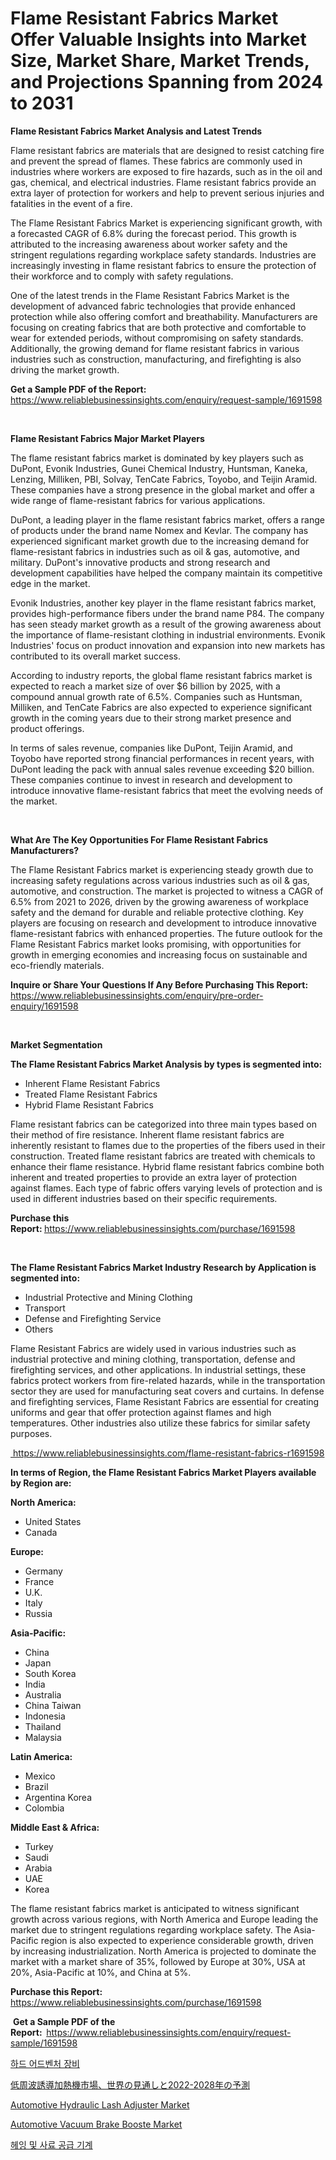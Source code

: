 <p><h1>Flame Resistant Fabrics Market Offer Valuable Insights into Market Size, Market Share, Market Trends, and Projections Spanning from 2024 to 2031</h1></p><p><strong>Flame Resistant Fabrics Market Analysis and Latest Trends</strong></p>
<p><p>Flame resistant fabrics are materials that are designed to resist catching fire and prevent the spread of flames. These fabrics are commonly used in industries where workers are exposed to fire hazards, such as in the oil and gas, chemical, and electrical industries. Flame resistant fabrics provide an extra layer of protection for workers and help to prevent serious injuries and fatalities in the event of a fire.</p><p>The Flame Resistant Fabrics Market is experiencing significant growth, with a forecasted CAGR of 6.8% during the forecast period. This growth is attributed to the increasing awareness about worker safety and the stringent regulations regarding workplace safety standards. Industries are increasingly investing in flame resistant fabrics to ensure the protection of their workforce and to comply with safety regulations.</p><p>One of the latest trends in the Flame Resistant Fabrics Market is the development of advanced fabric technologies that provide enhanced protection while also offering comfort and breathability. Manufacturers are focusing on creating fabrics that are both protective and comfortable to wear for extended periods, without compromising on safety standards. Additionally, the growing demand for flame resistant fabrics in various industries such as construction, manufacturing, and firefighting is also driving the market growth.</p></p>
<p><strong>Get a Sample PDF of the Report:&nbsp;</strong> <a href="https://www.reliablebusinessinsights.com/enquiry/request-sample/1691598">https://www.reliablebusinessinsights.com/enquiry/request-sample/1691598</a></p>
<p>&nbsp;</p>
<p><strong>Flame Resistant Fabrics Major Market Players</strong></p>
<p><p>The flame resistant fabrics market is dominated by key players such as DuPont, Evonik Industries, Gunei Chemical Industry, Huntsman, Kaneka, Lenzing, Milliken, PBI, Solvay, TenCate Fabrics, Toyobo, and Teijin Aramid. These companies have a strong presence in the global market and offer a wide range of flame-resistant fabrics for various applications.</p><p>DuPont, a leading player in the flame resistant fabrics market, offers a range of products under the brand name Nomex and Kevlar. The company has experienced significant market growth due to the increasing demand for flame-resistant fabrics in industries such as oil & gas, automotive, and military. DuPont's innovative products and strong research and development capabilities have helped the company maintain its competitive edge in the market.</p><p>Evonik Industries, another key player in the flame resistant fabrics market, provides high-performance fibers under the brand name P84. The company has seen steady market growth as a result of the growing awareness about the importance of flame-resistant clothing in industrial environments. Evonik Industries' focus on product innovation and expansion into new markets has contributed to its overall market success.</p><p>According to industry reports, the global flame resistant fabrics market is expected to reach a market size of over $6 billion by 2025, with a compound annual growth rate of 6.5%. Companies such as Huntsman, Milliken, and TenCate Fabrics are also expected to experience significant growth in the coming years due to their strong market presence and product offerings.</p><p>In terms of sales revenue, companies like DuPont, Teijin Aramid, and Toyobo have reported strong financial performances in recent years, with DuPont leading the pack with annual sales revenue exceeding $20 billion. These companies continue to invest in research and development to introduce innovative flame-resistant fabrics that meet the evolving needs of the market.</p></p>
<p>&nbsp;</p>
<p><strong>What Are The Key Opportunities For Flame Resistant Fabrics Manufacturers?</strong></p>
<p><p>The Flame Resistant Fabrics market is experiencing steady growth due to increasing safety regulations across various industries such as oil & gas, automotive, and construction. The market is projected to witness a CAGR of 6.5% from 2021 to 2026, driven by the growing awareness of workplace safety and the demand for durable and reliable protective clothing. Key players are focusing on research and development to introduce innovative flame-resistant fabrics with enhanced properties. The future outlook for the Flame Resistant Fabrics market looks promising, with opportunities for growth in emerging economies and increasing focus on sustainable and eco-friendly materials.</p></p>
<p><strong>Inquire or Share Your Questions If Any Before Purchasing This Report:</strong> <a href="https://www.reliablebusinessinsights.com/enquiry/pre-order-enquiry/1691598">https://www.reliablebusinessinsights.com/enquiry/pre-order-enquiry/1691598</a></p>
<p>&nbsp;</p>
<p><strong>Market Segmentation</strong></p>
<p><strong>The Flame Resistant Fabrics Market Analysis by types is segmented into:</strong></p>
<p><ul><li>Inherent Flame Resistant Fabrics</li><li>Treated Flame Resistant Fabrics</li><li>Hybrid Flame Resistant Fabrics</li></ul></p>
<p><p>Flame resistant fabrics can be categorized into three main types based on their method of fire resistance. Inherent flame resistant fabrics are inherently resistant to flames due to the properties of the fibers used in their construction. Treated flame resistant fabrics are treated with chemicals to enhance their flame resistance. Hybrid flame resistant fabrics combine both inherent and treated properties to provide an extra layer of protection against flames. Each type of fabric offers varying levels of protection and is used in different industries based on their specific requirements.</p></p>
<p><strong>Purchase this Report:&nbsp;</strong><a href="https://www.reliablebusinessinsights.com/purchase/1691598">https://www.reliablebusinessinsights.com/purchase/1691598</a></p>
<p>&nbsp;</p>
<p><strong>The Flame Resistant Fabrics Market Industry Research by Application is segmented into:</strong></p>
<p><ul><li>Industrial Protective and Mining Clothing</li><li>Transport</li><li>Defense and Firefighting Service</li><li>Others</li></ul></p>
<p><p>Flame Resistant Fabrics are widely used in various industries such as industrial protective and mining clothing, transportation, defense and firefighting services, and other applications. In industrial settings, these fabrics protect workers from fire-related hazards, while in the transportation sector they are used for manufacturing seat covers and curtains. In defense and firefighting services, Flame Resistant Fabrics are essential for creating uniforms and gear that offer protection against flames and high temperatures. Other industries also utilize these fabrics for similar safety purposes.</p></p>
<p><a href="https://www.reliablebusinessinsights.com/flame-resistant-fabrics-r1691598">&nbsp;https://www.reliablebusinessinsights.com/flame-resistant-fabrics-r1691598</a></p>
<p><strong>In terms of Region, the Flame Resistant Fabrics Market Players available by Region are:</strong></p>
<p>
    <p> <strong> North America: </strong>
        <ul>
            <li>United States</li>
            <li>Canada</li>
        </ul>
        </p> 
    <p> <strong> Europe: </strong>
        <ul>
            <li>Germany</li>
            <li>France</li>
            <li>U.K.</li>
            <li>Italy</li>
            <li>Russia</li>
        </ul>
        </p> 
    <p> <strong> Asia-Pacific: </strong>
        <ul>
            <li>China</li>
            <li>Japan</li>
            <li>South Korea</li>
            <li>India</li>
            <li>Australia</li>
            <li>China Taiwan</li>
            <li>Indonesia</li>
            <li>Thailand</li>
            <li>Malaysia</li>
        </ul>
        </p> 
    <p> <strong> Latin America: </strong>
        <ul>
            <li>Mexico</li>
            <li>Brazil</li>
            <li>Argentina Korea</li>
            <li>Colombia</li>
        </ul>
        </p> 
    <p> <strong> Middle East & Africa: </strong>
        <ul>
            <li>Turkey</li>
            <li>Saudi</li>
            <li>Arabia</li>
            <li>UAE</li>
            <li>Korea</li>
        </ul>
    </p>
    </p>
<p><p>The flame resistant fabrics market is anticipated to witness significant growth across various regions, with North America and Europe leading the market due to stringent regulations regarding workplace safety. The Asia-Pacific region is also expected to experience considerable growth, driven by increasing industrialization. North America is projected to dominate the market with a market share of 35%, followed by Europe at 30%, USA at 20%, Asia-Pacific at 10%, and China at 5%.</p></p>
<p><strong>Purchase this Report: </strong><a href="https://www.reliablebusinessinsights.com/purchase/1691598">https://www.reliablebusinessinsights.com/purchase/1691598</a></p>
<p>&nbsp;<strong>Get a Sample PDF of the Report:&nbsp;&nbsp;</strong><a href="https://www.reliablebusinessinsights.com/enquiry/request-sample/1691598">https://www.reliablebusinessinsights.com/enquiry/request-sample/1691598</a></p>
<p><strong></strong></p>
<p><p><a href="https://github.com/khairinauzunul/Market-Research-Report-List-1/blob/main/8011407118111.md">하드 어드벤처 장비</a></p><p><a href="https://github.com/DudleyFerry/Market-Research-Report-List-1/blob/main/3570941130186.md">低周波誘導加熱機市場、世界の見通しと2022-2028年の予測</a></p><p><a href="https://github.com/AnnChovey2023/Market-Research-Report-List-1/blob/main/automotive-hydraulic-lash-adjuster-market.md">Automotive Hydraulic Lash Adjuster Market</a></p><p><a href="https://github.com/ZackaryHalvorson2023/Market-Research-Report-List-1/blob/main/automotive-vacuum-brake-booste-market.md">Automotive Vacuum Brake Booste Market</a></p><p><a href="https://github.com/kimvicki3212024/Market-Research-Report-List-1/blob/main/6418281118112.md">헤잉 및 사료 공급 기계</a></p></p>